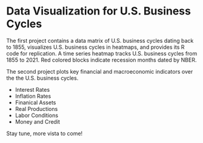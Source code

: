 # Data Visualization for U.S. Business Cycles

The first project contains a data matrix of U.S. business cycles dating back to 1855, visualizes U.S. business cycles in heatmaps, and provides its R code for replication. A time series heatmap tracks U.S. business cycles from 1855 to 2021. Red colored blocks indicate recession months dated by NBER.

The second project plots key financial and macroeconomic indicators over the the U.S. business cycles.
 * Interest Rates
 * Inflation Rates
 * Finanical Assets
 * Real Productions
 * Labor Conditions
 * Money and Credit

 Stay tune, more vista to come!
